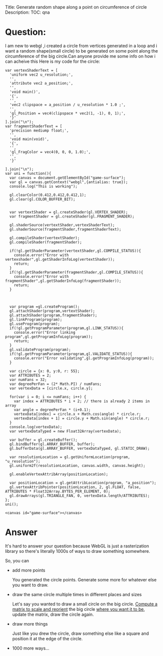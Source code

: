 Title: Generate random shape along a point on circumference of circle
Description:
TOC: qna

# Question:

I am new to webgl ,i created a circle from vertices generated in a loop and i want a random shape(small circle) to be generated on some point along the circumference of the big circle.Can anyone provide me some info on how i can acheive this
Here is my code for the circle:

<!-- begin snippet: js hide: false console: true babel: false -->

<!-- language: lang-js -->

    var vertexShaderText = [
      'uniform vec2 u_resolution;',
      '',
      'attribute vec2 a_position;',
      '',
      'void main()',
      '{',
      '',
      'vec2 clipspace = a_position / u_resolution * 1.0 ;',
      '',
      'gl_Position = vec4(clipspace * vec2(1, -1), 0, 1);',
      '}'
    ].join("\n");
    var fragmentShaderText = [
      'precision mediump float;',
      '',
      'void main(void)',
      '{',
      '',
      'gl_FragColor = vec4(0, 0, 0, 1.0);',
      '',
      '}'

    ].join("\n");
    var uni = function(){
      var canvas = document.getElementById("game-surface");
      var gl = canvas.getContext("webgl",{antialias: true});
      console.log("This is working");

      gl.clearColor(0.412,0.412,0.412,1);
      gl.clear(gl.COLOR_BUFFER_BIT);


      var vertextShader = gl.createShader(gl.VERTEX_SHADER);
      var fragmentShader = gl.createShader(gl.FRAGMENT_SHADER);

      gl.shaderSource(vertextShader,vertexShaderText);
      gl.shaderSource(fragmentShader,fragmentShaderText);

      gl.compileShader(vertextShader);
      gl.compileShader(fragmentShader);

      if(!gl.getShaderParameter(vertextShader,gl.COMPILE_STATUS)){
        console.error("Error with vertexshader",gl.getShaderInfoLog(vertextShader));
        return;
      }
      if(!gl.getShaderParameter(fragmentShader,gl.COMPILE_STATUS)){
        console.error("Error with fragmentShader",gl.getShaderInfoLog(fragmentShader));
        return;
      }



      var program =gl.createProgram();
      gl.attachShader(program,vertextShader);
      gl.attachShader(program,fragmentShader);
      gl.linkProgram(program);
      gl.useProgram(program);
      if(!gl.getProgramParameter(program,gl.LINK_STATUS)){
        console.error("Error linking program",gl.getProgramInfoLog(program));
        return;
      }
      gl.validateProgram(program);
      if(!gl.getProgramParameter(program,gl.VALIDATE_STATUS)){
        console.error("Error validating",gl.getProgramInfoLog(program));
      }

      var circle = {x: 0, y:0, r: 55};
      var ATTRIBUTES = 2;
      var numFans = 32;
      var degreePerFan = (2* Math.PI) / numFans;
      var vertexData = [circle.x, circle.y];

      for(var i = 0; i <= numFans; i++) {
        var index = ATTRIBUTES * i + 2; // there is already 2 items in array
        var angle = degreePerFan * (i+0.1);
        vertexData[index] = circle.x + Math.cos(angle) * circle.r;
        vertexData[index + 1] = circle.y + Math.sin(angle) * circle.r;
      }
      console.log(vertexData);
      var vertexDataTyped = new Float32Array(vertexData);

      var buffer = gl.createBuffer();
      gl.bindBuffer(gl.ARRAY_BUFFER, buffer);
      gl.bufferData(gl.ARRAY_BUFFER, vertexDataTyped, gl.STATIC_DRAW);

      var resolutionLocation = gl.getUniformLocation(program, "u_resolution");
      gl.uniform2f(resolutionLocation, canvas.width, canvas.height);

      gl.enableVertexAttribArray(positionLocation);

      var positionLocation = gl.getAttribLocation(program, "a_position");
      gl.vertexAttribPointer(positionLocation, 2, gl.FLOAT, false, ATTRIBUTES * Float32Array.BYTES_PER_ELEMENT, 0);
      gl.drawArrays(gl.TRIANGLE_FAN, 0, vertexData.length/ATTRIBUTES);
    };
    uni();


<!-- language: lang-html -->

    <canvas id="game-surface"></canvas>

<!-- end snippet -->



# Answer

It's hard to answer your question because WebGL is just a rasterization library so there's literally 1000s of ways to draw something somewhere.

So, you can

* add more points

  You generated the circle points. Generate some more for whatever else you want to draw.

* draw the same circle multiple times in different places and sizes

  Let's say you wanted to draw a small circle on the big circle. [Compute a matrix to scale and reorient](http://webglfundamentals.org/webgl/lessons/webgl-2d-matrices.html) the big circle [where you want it to be](http://webglfundamentals.org/webgl/lessons/webgl-2d-matrix-stack.html), update the matrix, draw the circle again.

* draw more things

  Just like you drew the circle, draw something else like a square and position it at the edge of the circle.

* 1000 more ways...


